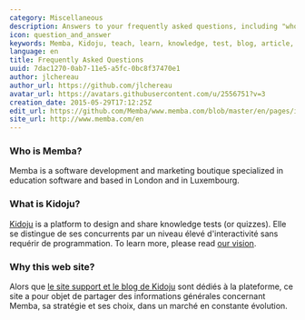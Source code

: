 ```yaml
---
category: Miscellaneous
description: Answers to your frequently asked questions, including "who is Memba?" and "what is Kidoju?"
icon: question_and_answer
keywords: Memba, Kidoju, teach, learn, knowledge, test, blog, article, documentation, ebook, video, webinar, slide
language: en
title: Frequently Asked Questions
uuid: 7dac1270-0ab7-11e5-a5fc-0bc8f37470e1
author: jlchereau
author_url: https://github.com/jlchereau
avatar_url: https://avatars.githubusercontent.com/u/2556751?v=3
creation_date: 2015-05-29T17:12:25Z
edit_url: https://github.com/Memba/www.memba.com/blob/master/en/pages/index.md
site_url: http://www.memba.com/en
---
```

### Who is Memba?

Memba is a software development and marketing boutique specialized in education software and based in London and in Luxembourg. 

### What is Kidoju?

[Kidoju](http://www.kidoju.com/) is a platform to design and share knowledge tests (or quizzes).
Elle se distingue de ses concurrents par un niveau élevé d'interactivité sans requérir de programmation. 
To learn more, please read [our vision](https://www.kidoju.com/support/en/posts/2015/05/vision).

### Why this web site?

Alors que [le site support et le blog de Kidoju](https:www.kidoju.com/support/fr/) sont dédiés à la plateforme,
ce site a pour objet de partager des informations générales concernant Memba, sa stratégie et ses choix,
dans un marché en constante évolution.